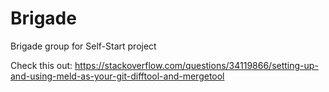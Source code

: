 # Brigade
Brigade group for Self-Start project

Check this out: https://stackoverflow.com/questions/34119866/setting-up-and-using-meld-as-your-git-difftool-and-mergetool
